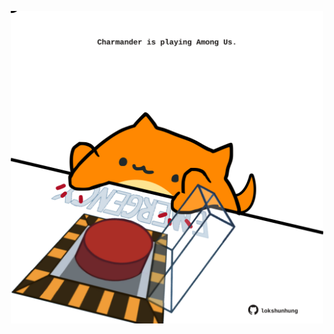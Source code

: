 <!-- built at 12/03/2023, 05:00:41 UTC -->
<p align="center">
  <img width="500" height="500" src="./ReadmeImage.svg">
</p>
